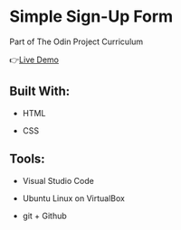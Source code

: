 # Simple Sign-Up Form

Part of The Odin Project Curriculum

:point_right:[Live Demo](https://isabelleann.github.io/Signup-Form/)

## Built With:
  * HTML

  * CSS
  
## Tools:
  * Visual Studio Code
  
  * Ubuntu Linux on VirtualBox
  
  * git + Github

